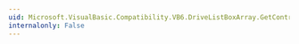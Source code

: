 ```yaml
---
uid: Microsoft.VisualBasic.Compatibility.VB6.DriveListBoxArray.GetControlInstanceType
internalonly: False
---
```

